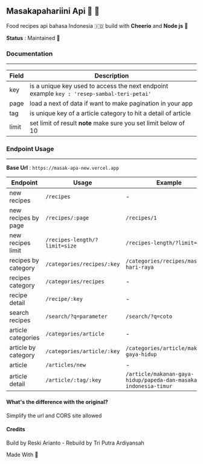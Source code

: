 ## Masakapahariini Api 🧙 🍳

Food recipes api bahasa Indonesia 🇮🇩 build with __Cheerio__ and __Node js__ 🌸

**Status** : Maintained 🚀

### Documentation
---

| Field | Description |
| ------ | ----------- |
| key   | is a unique key used to access the next endpoint example  ```key : 'resep-sambal-teri-petai'``` |
| page | load a next of data if want to make pagination in your app |
| tag    | is unique key of a article category to hit a detail of article|
| limit    | set limit of result **note** make sure you set limit below of 10 |



### Endpoint Usage
---
**Base Url** : `https://masak-apa-new.vercel.app`

| Endpoint | Usage | Example |
|----------|-------|---------|
| new recipes | `/recipes` | - |
| new recipes by page | `/recipes/:page` | `/recipes/1` |
| new recipes limit | `/recipes-length/?limit=size` | `/recipes-length/?limit=5` |
| recipes by category | `/categories/recipes/:key` | `/categories/recipes/masakan-hari-raya` |
| recipes category | `/categories/recipes` | - |
| recipe detail | `/recipe/:key` | - |
| search recipes | `/search/?q=parameter` | `/search/?q=coto` |
| article categories | `/categories/article` | - |
| article by category | `/categories/article/:key` | `/categories/article/makanan-gaya-hidup` |
| article | `/articles/new` | - |
| article detail | `/article/:tag/:key` | `/article/makanan-gaya-hidup/papeda-dan-masakan-indonesia-timur` |

#### What's the difference with the original?

Simplify the url and CORS site allowed

#### Credits
Build by Reski Arianto - Rebuild by Tri Putra Ardiyansah

Made With 💙
